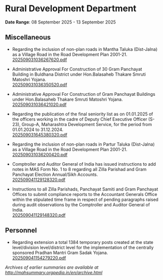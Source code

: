 # Rural Development Department

**Date Range**: 08 September 2025 - 13 September 2025


## Miscellaneous
- Regarding the inclusion of non-plan roads in Mantha Taluka (Dist-Jalna)  as a Village Road in the Road Development Plan 2001-21.\
  [202509031036267620.pdf](https://gr.maharashtra.gov.in/Site/Upload/Government%20Resolutions/English/202509031036267620.pdf)

- Administrative Approval For Construction of 30 Gram Panchayat Building in Buldhana District under Hon.Balasaheb Thakare Smruti Matoshri Yojana.\
  [202509031036350520.pdf](https://gr.maharashtra.gov.in/Site/Upload/Government%20Resolutions/English/202509031036350520.pdf)

- Administrative Approval For Construction of Gram Panchayat Buildings under Hon.Balasaheb Thakare Smruti Matoshri Yojana.\
  [202509031036421020.pdf](https://gr.maharashtra.gov.in/Site/Upload/Government%20Resolutions/English/202509031036421020.pdf)

- Regarding the publication of the final seniority list as on 01.01.2025 of the officers working in the cadre of Deputy Chief Executive Officer (S-23), Group-A, Maharashtra Development Service, for the period from 01.01.2024 to 31.12.2024.\
  [202509031645380320.pdf](https://gr.maharashtra.gov.in/Site/Upload/Government%20Resolutions/English/202509031645380320.pdf)

- Regarding the inclusion of non-plan roads in Partur Taluka (Dist-Jalna)  as a Village Road in the Road Development Plan 2001-21.\
  [202509031036200420.pdf](https://gr.maharashtra.gov.in/Site/Upload/Government%20Resolutions/English/202509031036200420.pdf)

- Comptroller and Auditor General of India has issued instructions to add notes in MAS Form No. 1 to 8 regarding all Zilla Parishad and Gram Panchayat Election Annual/Sikh Accounts.\
  [202509041129128320.pdf](https://gr.maharashtra.gov.in/Site/Upload/Government%20Resolutions/English/202509041129128320.pdf)

- Instructions to all Zilla Parishads, Panchayat Samiti and Gram Panchayat Offices to submit compliance reports to the Accountant Generals Office within the stipulated time frame in respect of pending paragraphs raised during audit observations by the Comptroller and Auditor General of India.\
  [202509041129148320.pdf](https://gr.maharashtra.gov.in/Site/Upload/Government%20Resolutions/English/202509041129148320.pdf)

## Personnel
- Regarding extension a total 1384 temporary posts created at the state level/division level/district level for the implementation of the centrally sponsored Pradhan Mantri Gram Sadak Yojana.\
  [202509041154279220.pdf](https://gr.maharashtra.gov.in/Site/Upload/Government%20Resolutions/English/202509041154279220.pdf)


*Archives of earlier summaries are available at http://mahsummary.orgpedia.in/en/archive.html*